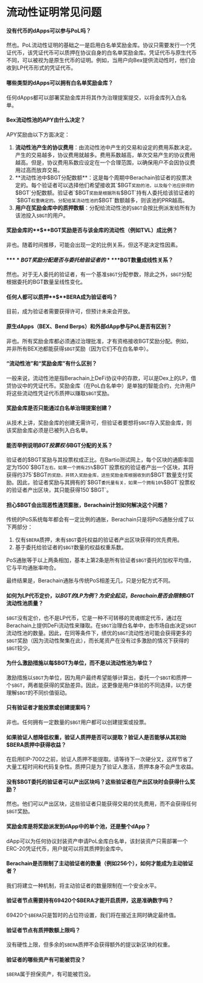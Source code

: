 # 流动性证明常见问题

#### 没有代币的dApps可以参与PoL吗？[​](https://docs.berachain.com/learn/pol/faqs#can-dapps-that-don-t-have-a-token-still-participate-in-pol)

然也。PoL流动性证明的基础之一是启用白名单奖励金库。协议只需要发行一个凭证代币，该凭证代币可以质押在协议自身的白名单奖励金库。凭证代币与原生代币不同，可以被视为是原生代币的证明。例如，当用户向Bex提供流动性时，他们会收到LP代币形式的凭证代币。

#### 哪些类型的dApps可以拥有白名单奖励金库？[​](https://docs.berachain.com/learn/pol/faqs#are-there-restrictions-on-what-kinds-of-dapps-can-have-whitelisted-reward-vaults)

任何dApps都可以部署奖励金库并将其作为治理提案提交，以将金库列入白名单。

#### Bex流动性池的APY由什么决定？[​](https://docs.berachain.com/learn/pol/faqs#what-determines-the-apy-for-pools-in-bex)

APY奖励由以下方面决定：

1. **流动性池产生的协议费用**：由流动性池中产生的交易和设定的费用系数决定。产生的交易越多，协议费用就越多。费用系数越高，单次交易产生的协议费用越高。但是，协议费用系数应设定在一个合理范围，以确保用户不会因协议费用过高而放弃交易。
2. **流动性池中$BGT分配数额**：这是每个周期中Berachain验证者的投票决定的。每个验证者可以选择他们希望接收其`$BGT`奖励的池，以及每个池应获得的`$BGT`分配数额。验证者`$BGT`奖励是根据所有`$BGT`持有人委托给该验证者的`$BGT`权重确定的。分配给某流动性池的`$BGT`数额越多，则该池的PRR越高。
3. **用户在奖励金库中的质押数额**：分配给流动性池的`$BGT`会按比例派发给所有为该池投入`$BGT`的用户。

#### 奖励金库的**$**BGT奖励是否与该金库的流动性（例如TVL）成比例？[​](https://docs.berachain.com/learn/pol/faqs#is-the-amount-of-bgt-rewarded-to-a-rewards-vault-proportional-at-all-to-the-amount-of-liquidity-e-g-tvl-of-that-rewards-vault)

非也。随着时间推移，可能会出现一定的比例关系，但这不是决定性因素。

#### **$**BGT奖励分配是否与委托给验证者的**$**BGT数量成线性关系？[​](https://docs.berachain.com/learn/pol/faqs#is-the-size-of-the-bgt-emission-linear-to-the-amount-of-bgt-delegated-to-a-validator)

然也。对于无人委托的验证者，有一个基准`$BGT`分配参数，除此之外，`$BGT`分配根据委托的BGT数量呈线性变化。

#### 任何人都可以质押**$**BERA成为验证者吗？[​](https://docs.berachain.com/learn/pol/faqs#can-anyone-stake-bera-to-become-a-validator)

目前，成为验证者需要获得许可，但预计未来会开放。

#### 原生dApps（BEX、Bend Berps）和外部dApp参与PoL是否有区别？[​](https://docs.berachain.com/learn/pol/faqs#is-there-any-difference-between-the-ability-for-native-dapps-bex-bend-berps-and-external-dapps-to-participate-in-pol)

非也。所有奖励金库都必须通过治理批准，才有资格接收BGT奖励分配。例如，并非所有BEX池都能获得`$BGT`奖励（因为它们不在白名单中）。

#### “流动性池”和“奖励金库”有什么区别？[​](https://docs.berachain.com/learn/pol/faqs#what-is-the-difference-between-a-pool-and-a-rewards-vault)

一般来说，流动性池是指Berachain上DeFi协议中的存款，可以是Dex上的LP，借贷协议中的凭证代币。奖励金库（在PoL白名单中）是单独的智能合约，允许用户将这些流动性凭证代币质押以赚取`$BGT`奖励。

#### 奖励金库是否只能通过白名单治理提案创建？[​](https://docs.berachain.com/learn/pol/faqs#are-rewards-vaults-created-only-by-whitelisting-governance-proposals)

从技术上讲，奖励金库的创建无需许可，但验证者要想将`$BGT`存入奖励金库，则该奖励金库必须是已被列入白名单。

#### 能否举例说明$BGT投票权与$BGT分配的关系？[​](https://docs.berachain.com/learn/pol/faqs#can-you-give-me-an-example-of-bgt-voting-power-in-relation-to-bgt-emissions)

验证者的$BGT奖励与其投票权成正比。在Bartio测试网上，每个区块的通膨率固定为1500`$BGT`左右。如果一个拥有25%`$BGT`投票权的验证者产出一个区块，其将获得约375`$BGT`的奖励，并转入奖励金库，这些奖励金库根据收到的`$BGT`数量支付奖励。因此，验证者奖励与其拥有的`$BGT`委托量有关，如果一个拥有10%`$BGT`投票权的验证者产出区块，其只能获得150`$BGT`。

#### 担心$BGT会出现恶性通货膨胀，Berachain计划如何解决这个问题？[​](https://docs.berachain.com/learn/pol/faqs#i-have-concerns-about-hyperinflation-of-bgt-how-does-berachain-manage-this)

传统的PoS系统每年都会有一定比例的通胀，Berachain只是将PoS通胀分成了以下两部分：

1. 仅有`$BERA`质押，未有`$BGT`委托权益的验证者产出区块获得的优先费用。
2. 基于委托给验证者的`$BGT`数量的权益权重系数。

PoS通胀等于以上两条相加，基本上第2条是所有验证者`$BGT`委托的加权平均值，它与平均通胀率吻合。

最终结果是，Berachain通胀与传统PoS相差无几，只是分配方式不同。

#### 如何为LP代币定价，以$BGT的LP为例？为安全起见，Berachain是否会限制$BGT流动性池质量？[​](https://docs.berachain.com/learn/pol/faqs#how-do-you-manage-to-price-the-lp-token-which-in-this-case-bgt-does-berachain-limit-the-number-of-pools-receiving-bgt-to-blue-chips-for-security-right)

`$BGT`没有定价，也不是LP代币，它是一种不可转移的灵魂绑定代币，通过在Berachain上提供DeFi流动性来赚取。在`$BGT`治理白名单中，由市场自由决定`$BGT`流动性池的数量。因此，在同等条件下，绩优的`$BGT`流动性池可能会获得更多的`$BGT`奖励（因为流动性聚集在此），而长尾资产在没有过多激励的情况下获得的`$BGT`较少。

#### 为什么激励措施以每$BGT为单位，而不是以流动性池为单位？[​](https://docs.berachain.com/learn/pol/faqs#why-are-incentives-emission-defined-per-bgt-instead-of-being-pool-based)

激励措施以`$BGT`为单位，因为用户最终希望能够计算出，委托一个`$BGT`和质押一个`$BGT`，两者能获得的奖励差异。因此，这更像是用户体验的不同选择，以方便理解`$BGT`的不同价值驱动。

#### 只有验证者才能投票或创建提案吗？[​](https://docs.berachain.com/learn/pol/faqs#can-only-validators-vote-on-or-create-proposals)

非也。任何拥有一定数量的`$BGT`用户都可以创建提案或投票。

#### 如果验证人想降低权重，验证人质押是否可以提取？验证人是否能够从其初始$BERA质押中获得收益？[​](https://docs.berachain.com/learn/pol/faqs#can-validator-deposits-ever-be-withdrawn-ie-if-someone-wants-to-spin-down-their-validator-do-depositors-earn-yield-tips-on-their-initial-deposit-of-bera)

在启用EIP-7002之前，验证人质押不能提取。请等待下一次硬分叉，这样节省了大量工程时间和代码复杂性。质押只是为了验证人激活，质押本身不会产生收益。

#### 没有$BGT委托的验证者可以产出区块吗？这些验证者在产出区块时会获得什么奖励？[​](https://docs.berachain.com/learn/pol/faqs#can-validators-with-no-bgt-delegated-to-them-build-blocks-what-kind-of-rewards-will-those-validators-earn-when-they-build-a-block)

然也。他们可以产出区块，这些验证者只能获得交易的优先费用，而不会获得任何`$BGT`奖励。

#### 奖励金库是将奖励派发到dApp中的单个池，还是整个dApp？[​](https://docs.berachain.com/learn/pol/faqs#can-rewards-vaults-route-emissions-to-a-single-pool-within-a-dapp-or-only-the-whole-dapp)

dApp可以为任何协议封装资产申请PoL金库白名单，该封装资产只需部署一个ERC-20凭证代币，用户就可以将其质押到金库中。

#### Berachain是否限制了主动验证者的数量（例如256个），如何才能成为主动验证者？[​](https://docs.berachain.com/learn/pol/faqs#do-we-cap-the-number-of-active-validators-e-g-at-256-is-there-a-queue-for-entering-the-active-set)

我们将建立一种机制，将主动验证者的数量限制在一个安全水平。

#### 验证者节点需要持有69420个$BERA才能开启质押，这是准确数字吗？[​](https://docs.berachain.com/learn/pol/faqs#it-claims-that-a-validator-node-needs-69-420-bera-to-stake-is-this-accurate)

69420个`$BERA`只是暂时的占位符设置，我们将在接近主网时确定最终值。

#### 验证者节点有质押数额上限吗？[​](https://docs.berachain.com/learn/pol/faqs#is-there-a-maximum-staking-amount-with-a-validator-node)

没有硬性上限，但多余的`$BERA`质押不会获得额外的提议新区块的权重。

#### 验证者的哪些资产有可能被罚没？[​](https://docs.berachain.com/learn/pol/faqs#what-asset-is-at-risk-to-be-slashed-for-validators)

`$BERA`属于担保资产，有可能被罚没。
